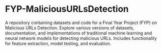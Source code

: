 # FYP-MaliciousURLsDetection
A repository containing datasets and code for a Final Year Project (FYP) on Malicious URLs Detection. Explore various versions of datasets, documentation, and implementations of traditional machine learning and neural network models for detecting malicious URLs. Includes functionality for feature extraction, model testing, and evaluation.
